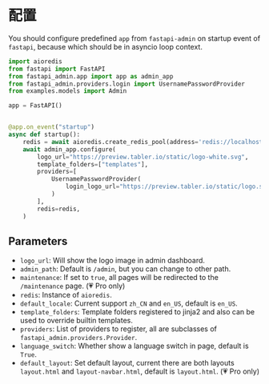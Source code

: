 # 配置

You should configure predefined `app` from `fastapi-admin` on startup event of `fastapi`, because which should be in
asyncio loop context.

```python
import aioredis
from fastapi import FastAPI
from fastapi_admin.app import app as admin_app
from fastapi_admin.providers.login import UsernamePasswordProvider
from examples.models import Admin

app = FastAPI()


@app.on_event("startup")
async def startup():
    redis = await aioredis.create_redis_pool(address='redis://localhost')
    await admin_app.configure(
        logo_url="https://preview.tabler.io/static/logo-white.svg",
        template_folders=["templates"],
        providers=[
            UsernamePasswordProvider(
                login_logo_url="https://preview.tabler.io/static/logo.svg", admin_model=Admin
            )
        ],
        redis=redis,
    )
```

## Parameters

- `logo_url`: Will show the logo image in admin dashboard.
- `admin_path`: Default is `/admin`, but you can change to other path.
- `maintenance`: If set to `true`, all pages will be redirected to the `/maintenance` page. (💗 Pro only)
- `redis`: Instance of `aioredis`.
- `default_locale`: Current support `zh_CN` and `en_US`, default is `en_US`.
- `template_folders`: Template folders registered to jinja2 and also can be used to override builtin templates.
- `providers`: List of providers to register, all are subclasses of `fastapi_admin.providers.Provider`.
- `language_switch`: Whether show a language switch in page, default is `True`.
- `default_layout`: Set default layout, current there are both layouts `layout.html` and `layout-navbar.html`, default is `layout.html`. (💗 Pro only)
